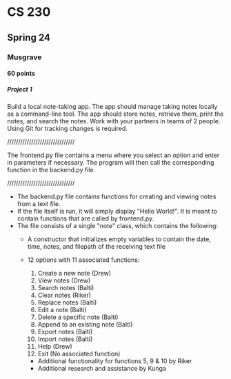 # CS 230
## Spring 24
### Musgrave
#### 60 points

##### Project 1
Build a local note-taking app. The app should manage taking notes locally as a command-line tool. The app should store notes, retrieve them, print the notes, and search the notes. Work with your partners in teams of 2 people. Using Git for tracking changes is required.

///////////////////////////////

The frontend.py file contains a menu where you select an option and enter in parameters if
necessary. The program will then call the corresponding function in the backend.py file.

///////////////////////////////

* The backend.py file contains functions for creating and viewing notes from a text file.
* If the file itself is run, it will simply display "Hello World!". It is meant to contain
functions that are called by frontend.py.
* The file consists of a single "note" class, which contains the following:
    * A constructor that initializes empty variables to contain the date, time, notes, and
    filepath of the receiving text file
    * 12 options with 11 associated functions:
        1. Create a new note (Drew)
        2. View notes (Drew)
        3. Search notes (Balti)
        4. Clear notes (Riker)
        5. Replace notes (Balti)
        6. Edit a note (Balti)
        7. Delete a specific note (Balti)
        8. Append to an existing note (Balti)
        9. Export notes (Balti)
        10. Import notes (Balti)
        11. Help (Drew)
        12. Exit (No associated function)

        * Additional functionality for functions 5, 9 & 10 by Riker
        * Additional research and assistance by Kunga
